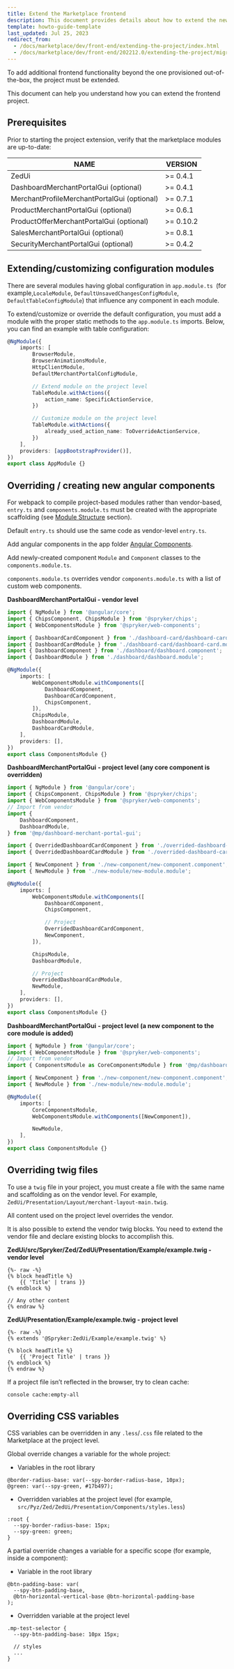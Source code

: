 ```yaml
---
title: Extend the Marketplace frontend
description: This document provides details about how to extend the new project.
template: howto-guide-template
last_updated: Jul 25, 2023
redirect_from:
  - /docs/marketplace/dev/front-end/extending-the-project/index.html
  - /docs/marketplace/dev/front-end/202212.0/extending-the-project/migration-guide-extending-the-project.html
---
```


To add additional frontend functionality beyond the one provisioned out-of-the-box, the project must be extended.

This document can help you understand how you can extend the frontend project.

## Prerequisites

Prior to starting the project extension, verify that the marketplace modules are up-to-date:

| NAME                                        | VERSION   |
| ------------------------------------------- | --------- |
| ZedUi                                       | >= 0.4.1  |
| DashboardMerchantPortalGui (optional)       | >= 0.4.1  |
| MerchantProfileMerchantPortalGui (optional) | >= 0.7.1  |
| ProductMerchantPortalGui (optional)         | >= 0.6.1  |
| ProductOfferMerchantPortalGui (optional)    | >= 0.10.2 |
| SalesMerchantPortalGui (optional)           | >= 0.8.1  |
| SecurityMerchantPortalGui (optional)        | >= 0.4.2  |

## Extending/customizing configuration modules

There are several modules having global configuration in `app.module.ts `(for example,`LocaleModule`, `DefaultUnsavedChangesConfigModule`, `DefaultTableConfigModule`) that influence any component in each module.

To extend/customize or override the default configuration, you must add a module with the proper static methods to the `app.module.ts` imports. Below, you can find an example with table configuration:

```ts
@NgModule({
    imports: [
        BrowserModule,
        BrowserAnimationsModule,
        HttpClientModule,
        DefaultMerchantPortalConfigModule,

        // Extend module on the project level
        TableModule.withActions({
            action_name: SpecificActionService,
        })

        // Customize module on the project level
        TableModule.withActions({
            already_used_action_name: ToOverrideActionService,
        })
    ],
    providers: [appBootstrapProvider()],
})
export class AppModule {}
```

## Overriding / creating new angular components

For webpack to compile project-based modules rather than vendor-based, `entry.ts` and `components.module.ts` must be created with the appropriate scaffolding (see [Module Structure](/docs/scos/dev/front-end-development/{{page.version}}/marketplace/project-structure.html#module-structure) section).

Default `entry.ts` should use the same code as vendor-level `entry.ts`.

Add angular components in the app folder [Angular Components](/docs/scos/dev/front-end-development/{{page.version}}/marketplace/angular-components.html).

Add newly-created component `Module` and `Component` classes to the `components.module.ts`.

`components.module.ts` overrides vendor `components.module.ts` with a list of custom web components.

**DashboardMerchantPortalGui - vendor level**

```ts
import { NgModule } from '@angular/core';
import { ChipsComponent, ChipsModule } from '@spryker/chips';
import { WebComponentsModule } from '@spryker/web-components';

import { DashboardCardComponent } from './dashboard-card/dashboard-card.component';
import { DashboardCardModule } from './dashboard-card/dashboard-card.module';
import { DashboardComponent } from './dashboard/dashboard.component';
import { DashboardModule } from './dashboard/dashboard.module';

@NgModule({
    imports: [
        WebComponentsModule.withComponents([
            DashboardComponent,
            DashboardCardComponent,
            ChipsComponent,
        ]),
        ChipsModule,
        DashboardModule,
        DashboardCardModule,
    ],
    providers: [],
})
export class ComponentsModule {}
```

**DashboardMerchantPortalGui** **- project level (any core component is overridden)**

```ts
import { NgModule } from '@angular/core';
import { ChipsComponent, ChipsModule } from '@spryker/chips';
import { WebComponentsModule } from '@spryker/web-components';
// Import from vendor
import {
    DashboardComponent,
    DashboardModule,
} from '@mp/dashboard-merchant-portal-gui';

import { OverridedDashboardCardComponent } from './overrided-dashboard-card/overrided-dashboard-card.component';
import { OverridedDashboardCardModule } from './overrided-dashboard-card/overrided-dashboard-card.module';

import { NewComponent } from './new-component/new-component.component';
import { NewModule } from './new-module/new-module.module';

@NgModule({
    imports: [
        WebComponentsModule.withComponents([
            DashboardComponent,
            ChipsComponent,

            // Project
            OverridedDashboardCardComponent,
            NewComponent,
        ]),

        ChipsModule,
        DashboardModule,

        // Project
        OverridedDashboardCardModule,
        NewModule,
    ],
    providers: [],
})
export class ComponentsModule {}
```

**DashboardMerchantPortalGui** **- project level** **(a new component to the core module is added)**

```ts
import { NgModule } from '@angular/core';
import { WebComponentsModule } from '@spryker/web-components';
// Import from vendor
import { ComponentsModule as CoreComponentsModule } from '@mp/dashboard-merchant-portal-gui';

import { NewComponent } from './new-component/new-component.component';
import { NewModule } from './new-module/new-module.module';

@NgModule({
    imports: [
        CoreComponentsModule,
        WebComponentsModule.withComponents([NewComponent]),

        NewModule,
    ],
})
export class ComponentsModule {}
```

## Overriding twig files

To use a `twig` file in your project, you must create a file with the same name and scaffolding as on the vendor level. For example, `ZedUi/Presentation/Layout/merchant-layout-main.twig`.

All content used on the project level overrides the vendor.

It is also possible to extend the vendor twig blocks. You need to extend the vendor file and declare existing blocks to accomplish this.

**ZedUi/src/Spryker/Zed/ZedUi/Presentation/Example/example.twig - vendor level**

```twig
{%- raw -%}
{% block headTitle %}
    {{ 'Title' | trans }}
{% endblock %}

// Any other content
{% endraw %}
```

**ZedUi/Presentation/Example/example.twig - project level**

```twig
{%- raw -%}
{% extends '@Spryker:ZedUi/Example/example.twig' %}

{% block headTitle %}
    {{ 'Project Title' | trans }}
{% endblock %}
{% endraw %}
```

If a project file isn’t reflected in the browser, try to clean cache:

```bash
console cache:empty-all
```

## Overriding CSS variables

CSS variables can be overridden in any `.less`/`.css` file related to the Marketplace at the project level.

Global override changes a variable for the whole project:

- Variables in the root library

```less
@border-radius-base: var(--spy-border-radius-base, 10px);
@green: var(--spy-green, #17b497);
```

- Overridden variables at the project level (for example, `src/Pyz/Zed/ZedUi/Presentation/Components/styles.less`)

```less
:root {
  --spy-border-radius-base: 15px;
  --spy-green: green;
}
```

A partial override changes a variable for a specific scope (for example, inside a component):

- Variable in the root library

```less
@btn-padding-base: var(
  --spy-btn-padding-base,
  @btn-horizontal-vertical-base @btn-horizontal-padding-base
);
```

- Overridden variable at the project level

```less
.mp-test-selector {
  --spy-btn-padding-base: 10px 15px;

  // styles
  ...
}
```

